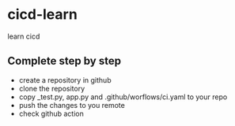 # cicd-learn
learn cicd


## Complete step by step
- create a repository in github
- clone the repository
- copy _test.py, app.py and .github/worflows/ci.yaml to your repo
- push the changes to you remote 
- check github action

